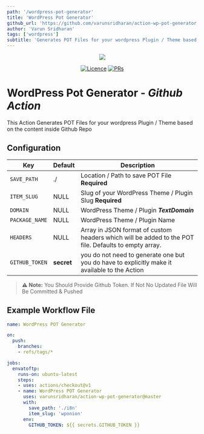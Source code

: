 ```yaml
---
path: '/wordpress-pot-generator'
title: 'WordPress Pot Generator'
github_url: 'https://github.com/varunsridharan/action-wp-pot-generator'
author: 'Varun Sridharan'
tags: ['wordpress']
subtitle: 'Generates POT Files for your wordpress Plugin / Theme based on the content inside Github Repo'
---
```


<p align="center">
<img src="https://user-images.githubusercontent.com/1039236/51209809-253a8a80-1937-11e9-9dc1-0267bcb74390.png" />
</p>

<p align="center">
<a href="https://github.com/varunsridharan/action-wp-pot-generator"><img src="https://img.shields.io/github/license/varunsridharan/action-wp-textdomain.svg" alt="Licence"></a>
<a href="https://github.com/varunsridharan/action-wp-pot-generator"><img src="https://img.shields.io/badge/PRs-welcome-brightgreen.svg?style=flat-square" alt="PRs"></a>
</p>


# WordPress Pot Generator - ***Github Action***
This Action Generates POT Files for your wordpress Plugin / Theme based on the content inside Github Repo

## Configuration
| Key | Default | Description |
| --- | ------- | ----------- |
| `SAVE_PATH` | ./ | Location / Path to save POT File **Required** |
| `ITEM_SLUG` | NULL | Slug of your WordPress Theme / Plugin Slug  **Required** |
| `DOMAIN` | NULL | WordPress Theme / Plugin ***TextDomain*** |
| `PACKAGE_NAME` | NULL | WordPress Theme / Plugin Name |
| `HEADERS`  | NULL | Array in JSON format of custom headers which will be added to the POT file. Defaults to empty array. |
| `GITHUB_TOKEN` | **secret** | you do not need to generate one but you do have to explicitly make it available to the Action |


> **⚠️ Note:** You Should Provide Github Token. If Not No Updated File Will Be Committed & Pushed

## Example Workflow File
```yaml
name: WordPress POT Generator

on:
  push:
    branches:
    - refs/tags/*

jobs:
  envatoftp:
    runs-on: ubuntu-latest
    steps:
    - uses: actions/checkout@v1
    - name: WordPress POT Generator
      uses: varunsridharan/action-wp-pot-generator@master
      with:
        save_path: './i8n'
        item_slug: 'wponion'
      env:
        GITHUB_TOKEN: ${{ secrets.GITHUB_TOKEN }}
```
